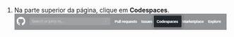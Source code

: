 1. Na parte superior da página, clique em **Codespaces**. ![{{ site.data.variables.product.prodname_codespaces }} link no cabeçalho](/assets/images/help/codespaces/header-link.png)